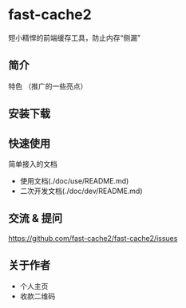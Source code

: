 # fast-cache2
短小精悍的前端缓存工具，防止内存“侧漏”

## 简介
特色 （推广的一些亮点）

## 安装下载

## 快速使用
简单接入的文档

- 使用文档(./doc/use/README.md)
- 二次开发文档(./doc/dev/README.md)

## 交流 & 提问
https://github.com/fast-cache2/fast-cache2/issues
## 关于作者
- 个人主页
- 收款二维码